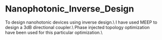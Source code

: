 # Nanophotonic_Inverse_Design
To design nanohotonic devices using inverse design.\\
I have used MEEP to design a 3dB directional coupler.\\ 
Phase injected topology optimization have been used for this particular optimization.\\
